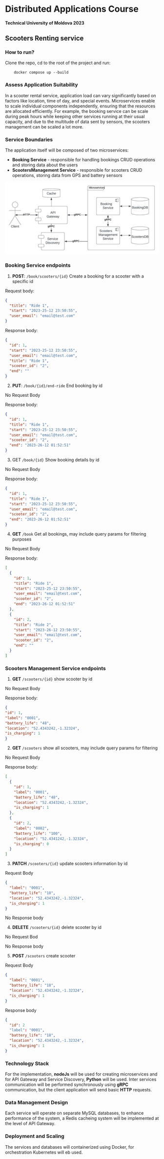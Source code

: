 # Distributed Applications Course
#### Technical University of Moldova 2023

## Scooters Renting service

### How to run?
Clone the repo, cd to the root of the project and run:
```commandline
    docker compose up --build
```

### Assess Application Suitability

In a scooter rental service, application load can vary significantly based on factors like location, 
time of day, and special events. Microservices enable to scale individual components independently, 
ensuring that the resources are allocated efficiently. For example, the booking service can be scale
during peak hours while keeping other services running at their usual capacity, and due to the multitude of 
data sent by sensors, the scooters management can be scaled a lot more.

### Service Boundaries

The application itself will be composed of two microservices:

 - **Booking Service** - responsible for handling bookings CRUD operations and storing data about the users
 - **ScootersManagement Service** - responsible for scooters CRUD operations, storing data from GPS and
battery sensors

![ArchitectureDiagram.jpeg](ArchitectureDiagram.jpeg)

### Booking Service endpoints

1. **POST**: `/book/scooters/{id}`
Create a booking for a scooter with a specific id

Request body:
```JSON
{
  "title": "Ride 1",
  "start": "2023-25-12 23:50:55",
  "user_email": "email@test.com"
}
```
Response body:
```JSON
{
  "id": 1,
  "start": "2023-25-12 23:50:55",
  "user_email": "email@test.com",
  "title": "Ride 1",
  "scooter_id": "2",
  "end": ""
}
```

2. **PUT**: `/book/{id}/end-ride` End booking by id

No Request Body

Response body:
```JSON
{
  "id": 1,
  "title": "Ride 1",
  "start": "2023-25-12 23:50:55",
  "user_email": "email@test.com",
  "scooter_id": "2",
  "end": "2023-26-12 01:52:51"
}
```

3. GET `/book/{id}` Show booking details by id

No Request Body

Response body:
```JSON
{
  "id": 1,
  "title": "Ride 1",
  "start": "2023-25-12 23:50:55",
  "user_email": "email@test.com",
  "scooter_id": "2",
  "end": "2023-26-12 01:52:51"
}
```
4. **GET** `/book` Get all bookings, may include query params for filtering purposes

No Request Body

Response body:
```JSON
[
  {
    "id": 1,
    "title": "Ride 1",
    "start": "2023-25-12 23:50:55",
    "user_email": "email@test.com",
    "scooter_id": "2",
    "end": "2023-26-12 01:52:51"
  },
  {
    "id": 2,
    "title": "Ride 2",
    "start": "2023-26-12 23:50:55",
    "user_email": "email@test.com",
    "scooter_id": "2",
    "end": ""
  }
]
```

### Scooters Management Service endpoints

1. **GET** `/scooters/{id}` show scooter by id

No Request Body

Response body:
```JSON
{
"id": 1,
"label": "0001",
"battery_life": "48",
"location": "52.4343242,-1.32324",
"is_charging": 1
}
```

2. **GET** `/scooters` show all scooters, may include query params for filtering

No Request Body

Response body:
```JSON
[
  {
    "id": 1,
    "label": "0001",
    "battery_life": "48",
    "location": "52.4343242,-1.32324",
    "is_charging": 1
  },
  {
    "id": 2,
    "label": "0002",
    "battery_life": "100",
    "location": "52.4341242,-1.32324",
    "is_charging": 0
  }
]
```

3. **PATCH** `/scooters/{id}` update scooters information by id

Request Body
```JSON
{
  "label": "0001",
  "battery_life": "18",
  "location": "52.4343242,-1.32324",
  "is_charging": 1
}
```

No Response body

4. **DELETE** `/scooters/{id}` delete scooter by id

No Request Bod

No Response body

5. **POST** `/scooters` create scooter

Request Body
```JSON
{
  "label": "0001",
  "battery_life": "18",
  "location": "52.4343242,-1.32324",
  "is_charging": 1
}
```

Response body
```JSON
{
  "id": 2
  "label": "0001",
  "battery_life": "18",
  "location": "52.4343242,-1.32324",
  "is_charging": 1
}
```

### Technology Stack

For the implementation, **nodeJs** will be used for creating microservices and for API Gateway and Service Discovery,
**Python** will be used. Inter services communication will be performed synchronously using **gRPC** communication,
but the client application will send basic **HTTP** requests.

### Data Management Design

Each service will operate on separate MySQL databases, to enhance performance of the system, a Redis cacheing
system will be implemented at the level of API Gateway.

### Deployment and Scaling

The services and databases will containerized using Docker, for orchestration
Kubernetes will eb used.